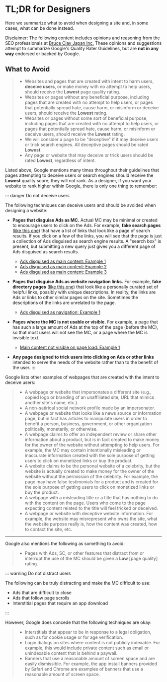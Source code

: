 # TL;DR for Designers

Here we summarize what to avoid when designing a site and, in some cases, what can be done instead.

<div class="note">

Disclaimer: The following content includes opinions and reasoning from the SEO professionals at [Bruce Clay Japan Inc.](https://bruceclay.jpn.com) These opinions and suggestions attempt to summarize Google's Quality Rater Guidelines, but are **not in any way** endorsed or backed by Google.

</div>

## What to Avoid

> - Websites and pages that are created with intent to harm users, **deceive users**, or make money with no attempt to help users, should receive the **Lowest** page quality rating.
> - Websites or pages without any beneficial purpose, including pages that are created with no attempt to help users, or pages that potentially spread hate, cause harm, or misinform or deceive users, should receive the **Lowest** rating.
> - Websites or pages without some sort of beneficial purpose, including pages that are created with no attempt to help users, or pages that potentially spread hate, cause harm, or misinform or deceive users, should receive the **Lowest** rating.
> - We will consider a page to be "deceptive" if it may deceive users or trick search engines. All deceptive pages should be rated **Lowest**.
> - Any page or website that may deceive or trick users should be rated **Lowest**, regardless of intent.

Listed above, Google mentions many times throughout their guidelines that pages attempting to deceive users or search engines should receive the **Lowest** quality score; they will not rank. As a designer, if you want your website to rank higher within Google, there is only one thing to remember:

::: danger Do not deceive users

The following techniques can deceive users and should be avoided when designing a website:

- **Pages that disguise Ads as MC.** Actual MC may be minimal or created to encourage users to click on the Ads. For example, **fake search pages** ([like this one](https://guidelines.raterhub.com/images/PQ.2.3.16.jpg)) that have a list of links that look like a page of search results. If you click on a few of the links, you will see that the page is just a collection of Ads disguised as search engine results. A "search box" is present, but submitting a new query just gives you a different page of Ads disguised as search results.
  - [Ads disguised as main content: Example 1](https://guidelines.raterhub.com/images/VolvoPart.jpg)
  - [Ads disguised as main content: Example 2](https://guidelines.raterhub.com/images/PQ.2.1.16.jpg)
  - [Ads disguised as main content: Example 3](https://guidelines.raterhub.com/images/PQ.2.6.5.jpg)

- **Pages that disguise Ads as website navigation links.** For example, **fake directory pages** ([like this one](https://guidelines.raterhub.com/images/PQ.2.1.15.jpg)) that look like a personally curated set of helpful links, possibly with unique descriptions. In reality, the links are Ads or links to other similar pages on the site. Sometimes the descriptions of the links are unrelated to the page.
  - [Ads disguised as navigation: Example 1](https://guidelines.raterhub.com/images/PQ.2.3.16.jpg)

- **Pages where the MC is not usable or visible.** For example, a page that has such a large amount of Ads at the top of the page (before the MC), so that most users will not see the MC, or a page where the MC is invisible text.
  - [Main content not visible on page load: Example 1](https://guidelines.raterhub.com/images/PQ.2.6.3.jpg)

- **Any page designed to trick users into clicking on Ads or other links** intended to serve the needs of the website rather than to the benefit of the user.
:::

Google lists other examples of webpages that are created with the intent to deceive users:

> - A webpage or website that impersonates a different site (e.g., copied logo or branding of an unaffiliated site, URL that mimics another site's name, etc.).
> - A non-satirical social network profile made by an impersonator.
> - A webpage or website that looks like a news source or information page, but in fact has articles to manipulate users in order to benefit a person, business, government, or other organization politically, monetarily, or otherwise.
> - A webpage claims to offer an independent review or share other information about a product, but is in fact created to make money for the owner of the website without attempting to help users. For example, the MC may contain intentionally misleading or inaccurate information created with the sole purpose of getting users to click on monetized links or buy the product.
> - A website claims to be the personal website of a celebrity, but the website is actually created to make money for the owner of the website without the permission of the celebrity. For example, the page may have false testimonials for a product and is created for the sole purpose of getting users to click on monetized links or buy the product.
> - A webpage with a misleading title or a title that has nothing to do with the content on the page. Users who come to the page expecting content related to the title will feel tricked or deceived.
> - A webpage or website with deceptive website information. For example, the website may misrepresent who owns the site, what the website purpose really is, how the content was created, how to contact the site, etc.

---

Google also mentions the following as something to avoid:

> - Pages with Ads, SC, or other features that distract from or interrupt the use of the MC should be given a **Low** [page quality] rating.

::: warning Do not distract users

The following can be truly distracting and make the MC difficult to use:

- Ads that are difficult to close
- Ads that follow page scrolls
- Interstitial pages that require an app download

:::

However, Google does concede that the following techniques are okay:

> - Interstitials that appear to be in response to a legal obligation, such as for cookie usage or for age verification.
> - Login dialogs on sites where content is not publicly indexable. For example, this would include private content such as email or unindexable content that is behind a paywall.
> - Banners that use a reasonable amount of screen space and are easily dismissible. For example, the app install banners provided by Safari and Chrome are examples of banners that use a reasonable amount of screen space.
